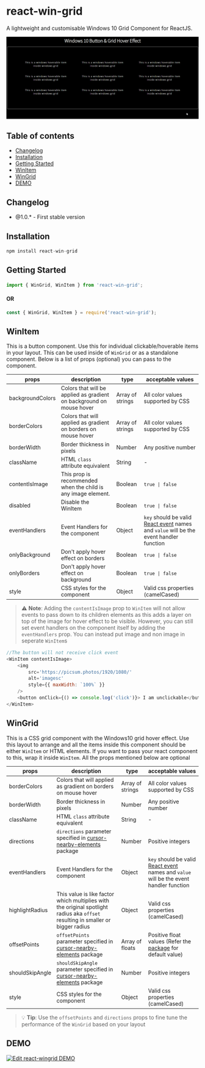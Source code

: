 # react-win-grid

A lightweight and customisable Windows 10 Grid Component for ReactJS.

![Demo](./media/GridDemo.gif)

## Table of contents

-   [Changelog](#changelog)
-   [Installation](#installation)
-   [Getting Started](#getting-started)
-   [WinItem](#winitem)
-   [WinGrid](#wingrid)
-   [DEMO](#demo)

## Changelog

-   @1.0.\* - First stable version

## Installation

```javascript
npm install react-win-grid
```

## Getting Started

```javascript
import { WinGrid, WinItem } from 'react-win-grid';
```

#### OR

```javascript
const { WinGrid, WinItem } = require('react-win-grid');
```

## WinItem

This is a button component. Use this for individual clickable/hoverable items in your layout.
This can be used inside of `WinGrid` or as a standalone component.
Below is a list of props (optional) you can pass to the component.

| props            | description                                                          | type             | acceptable values                                                                                                              |
| ---------------- | -------------------------------------------------------------------- | ---------------- | ------------------------------------------------------------------------------------------------------------------------------ |
| backgroundColors | Colors that will be applied as gradient on background on mouse hover | Array of strings | All color values supported by CSS                                                                                              |
| borderColors     | Colors that will applied as gradient on borders on mouse hover       | Array of strings | All color values supported by CSS                                                                                              |
| borderWidth      | Border thickness in pixels                                           | Number           | Any positive number                                                                                                            |
| className        | HTML `class` attribute equivalent                                    | String           | -                                                                                                                              |
| contentIsImage   | This prop is recommended when the child is any image element.        | Boolean          | `true \| false`                                                                                                                |
| disabled         | Disable the WinItem                                                  | Boolean          | `true \| false`                                                                                                                |
| eventHandlers    | Event Handlers for the component                                     | Object           | `key` should be valid [React event](https://reactjs.org/docs/events.html) names and `value` will be the event handler function |
| onlyBackground   | Don't apply hover effect on borders                                  | Boolean          | `true \| false`                                                                                                                |
| onlyBorders      | Don't apply hover effect on background                               | Boolean          | `true \| false`                                                                                                                |
| style            | CSS styles for the component                                         | Object           | Valid css properties (camelCased)                                                                                              |

> ⚠ **Note**: Adding the `contentIsImage` prop to `WinItem` will not allow events to pass down to its children elements as this adds a layer on top of the image for hover effect to be visible. However, you can still set event handlers on the component itself by adding the `eventHandlers` prop. You can instead put image and non image in seperate `WinItem`s

```javascript
//The button will not receive click event
<WinItem contentIsImage>
	<img
		src='https://picsum.photos/1920/1080/'
		alt='imagesc'
		style={{ maxWidth: `100%` }}
	/>
	<button onClick={() => console.log('click')}> I am unclickable</button>
</WinItem>
```

## WinGrid

This is a CSS grid component with the Windows10 grid hover effect.
Use this layout to arrange and all the items inside this component should be either `WinItem` or HTML elements.
If you want to pass your react component to this, wrap it inside `WinItem`.
All the props mentioned below are optional

| props           | description                                                                                                                                                                                    | type             | acceptable values                                                                                                                                                                  |
| --------------- | ---------------------------------------------------------------------------------------------------------------------------------------------------------------------------------------------- | ---------------- | ---------------------------------------------------------------------------------------------------------------------------------------------------------------------------------- |
| borderColors    | Colors that will applied as gradient on borders on mouse hover                                                                                                                                 | Array of strings | All color values supported by CSS                                                                                                                                                  |
| borderWidth     | Border thickness in pixels                                                                                                                                                                     | Number           | Any positive number                                                                                                                                                                |
| className       | HTML `class` attribute equivalent                                                                                                                                                              | String           | -                                                                                                                                                                                  |
| directions      | `directions` parameter specified in [cursor-nearby-elements](https://www.npmjs.com/package/cursor-nearby-elements#nearbyelements-directionsoffset) package                                     | Number           | Positive integers                                                                                                                                                                  |
| eventHandlers   | Event Handlers for the component                                                                                                                                                               | Object           | `key` should be valid [React event](https://reactjs.org/docs/events.html) names and `value` will be the event handler function                                                     |
| highlightRadius | This value is like factor which multiplies with the original spotlight radius aka `offset` resulting in smaller or bigger radius                                                               | Object           | Valid css properties (camelCased)                                                                                                                                                  |
| offsetPoints    | `offsetPoints` parameter specified in [cursor-nearby-elements](https://www.npmjs.com/package/cursor-nearby-elements#nearby-event--predicate-modifier-offsetpoints-shouldskipangle-) package    | Array of floats  | Positive float values (Refer the [package](https://www.npmjs.com/package/cursor-nearby-elements#nearby-event--predicate-modifier-offsetpoints-shouldskipangle-) for default value) |
| shouldSkipAngle | `shouldSkipAngle` parameter specified in [cursor-nearby-elements](https://www.npmjs.com/package/cursor-nearby-elements#nearby-event--predicate-modifier-offsetpoints-shouldskipangle-) package | Number           | Positive integers                                                                                                                                                                  |
| style           | CSS styles for the component                                                                                                                                                                   | Object           | Valid css properties (camelCased)                                                                                                                                                  |

> 💡 **Tip**: Use the `offsetPoints` and `directions` props to fine tune the performance of the `WinGrid` based on your layout

## DEMO

[![Edit react-wingrid DEMO](https://codesandbox.io/static/img/play-codesandbox.svg)](https://codesandbox.io/s/react-wingrid-demo-sehd5?fontsize=14&hidenavigation=1&theme=light&view=preview)
